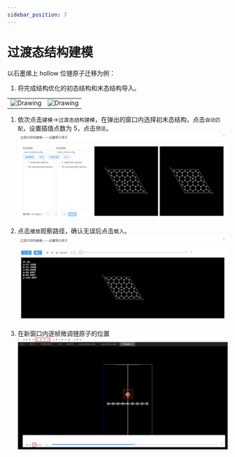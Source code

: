 ```yaml
---
sidebar_position: 7
---
```


# 过渡态结构建模

以石墨烯上 hollow 位锂原子迁移为例：

1. 将完成结构优化的初态结构和末态结构导入。
   
<table><tr>
    <td> 
        <center>
            <img src={require('../nested/qstudio_example_neb1.png').default} alt="Drawing" />
        </center>
    </td>
        <td> 
        <center>
            <img src={require('../nested/qstudio_example_neb2.png').default} alt="Drawing" />
        </center>
        </td>
</tr></table>

1. 依次点击`建模`→`过渡态结构建模`，在弹出的窗口内选择初末态结构，点击`自动匹配`，设置插值点数为 5，点击`预览`。
   ![neb1](../nested/qstudio_manual_build_neb1.png)

2. 点击`播放`观察路径，确认无误后点击`载入`。
   ![neb2](../nested/qstudio_manual_build_neb2.png)

3. 在新窗口内逐帧微调锂原子的位置
   ![neb1](../nested/qstudio_example_neb3.png)
